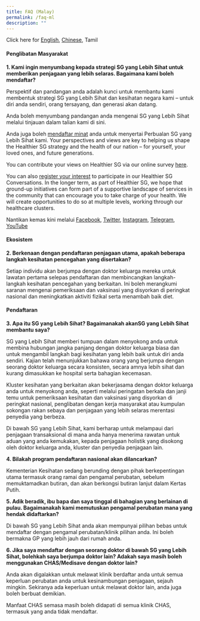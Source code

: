 ```yaml
---
title: FAQ (Malay)
permalink: /faq-ml
description: ""
---
```

Click here for [English](/faq), [Chinese](/faq-cn), Tamil

#### **Penglibatan Masyarakat**

**1. 	Kami ingin menyumbang kepada strategi SG yang Lebih Sihat untuk memberikan penjagaan yang lebih selaras. Bagaimana kami boleh mendaftar?**

Perspektif dan pandangan anda adalah kunci untuk membantu kami membentuk strategi SG yang Lebih Sihat dan kesihatan negara kami – untuk diri anda sendiri, orang tersayang, dan generasi akan datang.

Anda boleh menyumbang pandangan anda mengenai SG yang Lebih Sihat melalui tinjauan dalam talian kami di sini.

Anda juga boleh [mendaftar minat](https://go.gov.sg/hsginterest) anda untuk menyertai Perbualan SG yang Lebih Sihat kami. Your perspectives and views are key to helping us shape the Healthier SG strategy and the health of our nation – for yourself, your loved ones, and future generations. 

You can contribute your views on Healthier SG via our online survey [here](https://form.gov.sg/#!/6254f4af045bce0012fc5a8b). 

You can also [register your interest](https://go.gov.sg/hsginterest) to participate in our Healthier SG Conversations. 
In the longer term, as part of Healthier SG, we hope that ground-up initiatives can form part of a supportive landscape of services in the community that can encourage you to take charge of your health. We will create opportunities to do so at multiple levels, working through our healthcare clusters. 

Nantikan kemas kini melalui [Facebook](https://www.facebook.com/sghealthministry),  [Twitter](https://twitter.com/sporeMOH), [Instagram](https://www.instagram.com/moh_singapore/), [Telegram](https://t.me/MOHsingapore), [YouTube](https://www.youtube.com/user/MOHSingapore)

#### **Ekosistem**
**2. Berkenaan dengan pendaftaran penjagaan utama, apakah beberapa langkah kesihatan pencegahan yang disertakan?**

Setiap individu akan berjumpa dengan doktor keluarga mereka untuk lawatan pertama selepas pendaftaran dan membincangkan langkah-langkah kesihatan pencegahan yang berkaitan. Ini boleh merangkumi saranan mengenai pemeriksaan dan vaksinasi yang disyorkan di peringkat nasional dan meningkatkan aktiviti fizikal serta menambah baik diet. 

#### **Pendaftaran**

**3. Apa itu SG yang Lebih Sihat? Bagaimanakah akanSG yang Lebih Sihat membantu saya?**

SG yang Lebih Sihat memberi tumpuan dalam menyokong anda untuk membina hubungan jangka panjang dengan doktor keluarga biasa dan untuk mengambil langkah bagi kesihatan yang lebih baik untuk diri anda sendiri. Kajian telah menunjukkan bahawa orang yang berjumpa dengan seorang doktor keluarga secara konsisten, secara amnya lebih sihat dan kurang dimasukkan ke hospital serta bahagian kecemasan.

Kluster kesihatan yang berkaitan akan bekerjasama dengan doktor keluarga anda untuk menyokong anda, seperti melalui peringatan berkala dan janji temu untuk pemeriksaan kesihatan dan vaksinasi yang disyorkan di peringkat nasional, penglibatan dengan kerja masyarakat atau kumpulan sokongan rakan sebaya dan penjagaan yang lebih selaras merentasi penyedia yang berbeza.

Di bawah SG yang Lebih Sihat, kami berharap untuk melampaui dari penjagaan transaksional di mana anda hanya menerima rawatan untuk aduan yang anda kemukakan, kepada penjagaan holistik yang disokong oleh doktor keluarga anda, kluster dan penyedia penjagaan lain.

**4. Bilakah program pendaftaran nasional akan dilancarkan?**

Kementerian Kesihatan sedang berunding dengan pihak berkepentingan utama termasuk orang ramai dan pengamal perubatan, sebelum memuktamadkan butiran, dan akan berkongsi butiran lanjut dalam Kertas Putih.


**5.	Adik beradik, ibu bapa dan saya tinggal di bahagian yang berlainan di pulau. Bagaimanakah kami memutuskan pengamal perubatan mana yang hendak didaftarkan?**

Di bawah SG yang Lebih Sihat anda akan mempunyai pilihan bebas untuk mendaftar dengan pengamal perubatan/klinik pilihan anda. Ini boleh bermakna GP yang lebih jauh dari rumah anda.

**6.	Jika saya mendaftar dengan seorang doktor di bawah SG yang Lebih Sihat, bolehkah saya berjumpa doktor lain? Adakah saya masih boleh menggunakan CHAS/Medisave dengan doktor lain?**

Anda akan digalakkan untuk melawat klinik berdaftar anda untuk semua keperluan perubatan anda untuk kesinambungan penjagaan, sejauh mingkin. Sekiranya ada keperluan untuk melawat doktor lain, anda juga boleh berbuat demikian.

Manfaat CHAS semasa masih boleh didapati di semua klinik CHAS, termasuk yang anda tidak mendaftar.